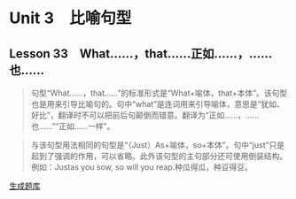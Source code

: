 ﻿ # Unit 3　比喻句型
 ## Lesson 33　What……，that……正如……，……也……
 
> 句型“What……，that……”的标准形式是“What+喻体，that+本体”。该句型也是用来引导比喻句的。句中“what”是连词用来引导喻体，意思是“犹如、好比”，翻译时不可以把前后句颠倒而错意。翻译为“正如……，……也……”“正如……一样”。

> 与该句型用法相同的句型是“（Just）As+喻体，so+本体”。句中“just”只是起到了强调的作用，可以省略。此外该句型的主句部分还可使用倒装结构。例如：Justas you sow, so will you reap.种瓜得瓜，种豆得豆。


 [生成题库](./question/f033.json)